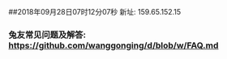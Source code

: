 ##2018年09月28日07时12分07秒 新址: 159.65.152.15
### 兔友常见问题及解答: https://github.com/wanggonging/d/blob/w/FAQ.md
